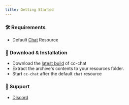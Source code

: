 ```yaml
---
title: Getting Started
---
```


### 🛠 Requirements
- Default [Chat](https://github.com/citizenfx/cfx-server-data/tree/master/resources/%5Bgameplay%5D/chat) Resource

### 🔧 Download & Installation
- Download the [latest build](https://github.com/Concept-Collective/cc-chat/releases/latest) of cc-chat 
- Extract the archive's contents to your resources folder.
- Start ``cc-chat`` after the default ``chat`` resource

### 🙋 Support
- [Discord](https://discord.conceptcollective.net)
